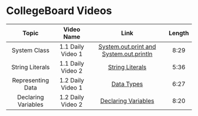 # CollegeBoard Videos

|Topic|Video Name|Link|Length|
|:---:|:---:|:---:|:---:|
|System Class|1.1 Daily Video 1|[System.out.print and System.out.println](https://apclassroom.collegeboard.org/8/home?highlightElement=qyu6avch2l&unit=1#:~:text=1.1%3A%20Daily%20Video%201%20(Skill%202.B)In%20this%20video%2C%20we%20will%20call%20System%20class%20methods%20to%20generate%20output%20to%20the%20screen%20and%20will%20determine%20output%20based%20on%20a%20series%20of%20System.out.print%20and%20System.out.println%20statements)| 8:29|
|String Literals|1.1 Daily Video 2|[String Literals](https://apclassroom.collegeboard.org/8/home?highlightElement=qyu6avch2l&unit=1#:~:text=1.1%3A%20Daily%20Video%202%20(Skill%202.B)In%20this%20video%2C%20we%20will%20create%20string%20literals%20by%20placing%20a%20sequence%20of%20characters%20within%20double%20quotes)| 5:36|
|Representing Data|1.2 Daily Video 1|[Data Types](https://apclassroom.collegeboard.org/8/home?highlightElement=qyu6avch2l&unit=1#:~:text=1.2%3A%20Daily%20Video%201%20(Skill%201.A)In%20this%20video%2C%20we%20will%20learn%20that%20the%20way%20data%20is%20represented%20in%20a%20program%20determines%20the%20operations%20we%20can%20perform%20with%20it%20and%20affects%20how%20the%20data%20can%20be%20used)|6:27|
|Declaring Variables|1.2 Daily Video 2|[Declaring Variables](https://apclassroom.collegeboard.org/8/home?highlightElement=jccqx3doxb&unit=1#:~:text=1.2%3A%20Daily%20Video%202%20(Skill%201.B)In%20this%20video%2C%20we%20will%20learn%20how%20variables%20allow%20us%20to%20represent%20various%20types%20of%20information%20for%20reuse%20and%20adaptability%20and%20how%20to%20declare%20and%20initialize%20variables%20in%20a%20program.)|8:20|
